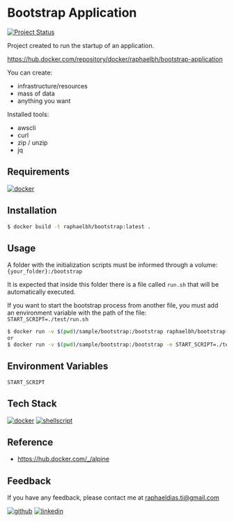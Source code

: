 # Bootstrap Application

[![Project Status](https://img.shields.io/static/v1?label=project%20status&message=complete&color=success&style=flat-square)](#)

Project created to run the startup of an application.

https://hub.docker.com/repository/docker/raphaelbh/bootstrap-application

You can create:
- infrastructure/resources
- mass of data
- anything you want

Installed tools:
- awscli
- curl
- zip / unzip
- jq

## Requirements

[![docker](https://img.shields.io/badge/Docker-2CA5E0?style=for-the-badge&logo=docker&logoColor=white)](https://www.docker.com/)
  
## Installation

```bash
$ docker build -t raphaelbh/bootstrap:latest .
```

## Usage

A folder with the initialization scripts must be informed through a volume:
`{your_folder}:/bootstrap`

It is expected that inside this folder there is a file called `run.sh` that will be automatically executed.

If you want to start the bootstrap process from another file, you must add an environment variable with the path of the file:
`START_SCRIPT=./test/run.sh`

```bash
$ docker run -v $(pwd)/sample/bootstrap:/bootstrap raphaelbh/bootstrap
or
$ docker run -v $(pwd)/sample/bootstrap:/bootstrap -e START_SCRIPT=./test/start.sh raphaelbh/bootstrap
```

## Environment Variables

`START_SCRIPT`

## Tech Stack

[![docker](https://img.shields.io/badge/Docker-2CA5E0?style=for-the-badge&logo=docker&logoColor=white)](https://www.docker.com/)
[![shellscript](https://img.shields.io/badge/Shell_Script-121011?style=for-the-badge&logo=gnu-bash&logoColor=white)](https://www.shellscript.sh/)

## Reference

- https://hub.docker.com/_/alpine

## Feedback

If you have any feedback, please contact me at raphaeldias.ti@gmail.com

[![github](https://img.shields.io/badge/GitHub-100000?style=for-the-badge&logo=github&logoColor=white)](https://github.com/raphaelbh)
[![linkedin](https://img.shields.io/badge/LinkedIn-0077B5?style=for-the-badge&logo=linkedin&logoColor=white)](https://www.linkedin.com/in/raphaelbh/)